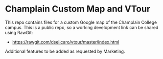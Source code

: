 Champlain Custom Map and VTour
===============

This repo contains files for a custom Google map of the Champlain College campus.
This is a public repo, so a working development link can be shared using RawGit:
* https://rawgit.com/dselicaro/vtour/master/index.html

Additional features to be added as requested by Marketing.
